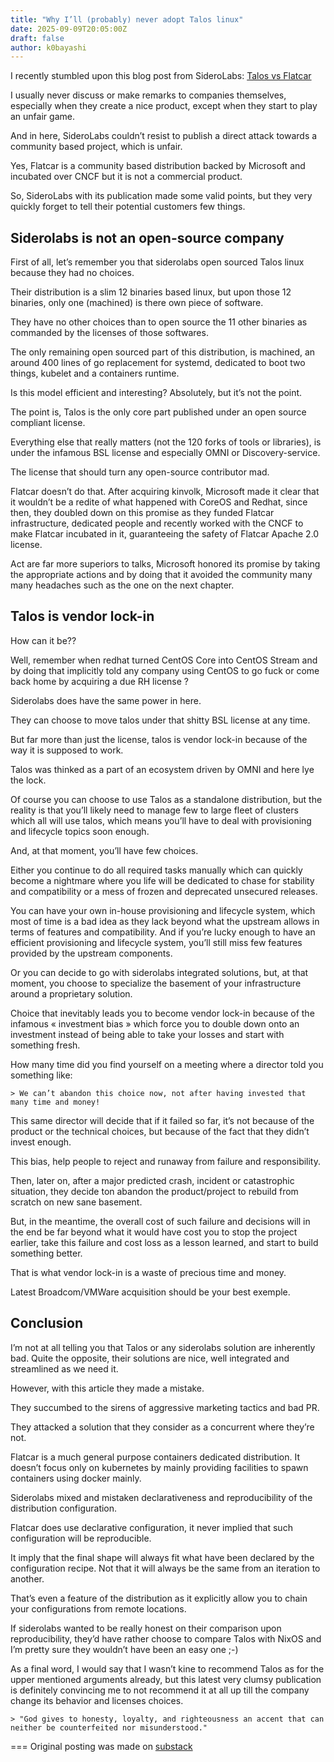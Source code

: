 ```yaml
---
title: "Why I’ll (probably) never adopt Talos linux"
date: 2025-09-09T20:05:00Z
draft: false
author: k0bayashi
---
```

I recently stumbled upon this blog post from SideroLabs:
[Talos vs Flatcar](https://www.siderolabs.com/blog/talos-linux-vs-flatcar/)

I usually never discuss or make remarks to companies themselves, especially when they create a nice product, except when they start to play an unfair game.

And in here, SideroLabs couldn’t resist to publish a direct attack towards a community based project, which is unfair.

Yes, Flatcar is a community based distribution backed by Microsoft and incubated over CNCF but it is not a commercial product.

So, SideroLabs with its publication made some valid points, but they very quickly forget to tell their potential customers few things.

## Siderolabs is not an open-source company

First of all, let’s remember you that siderolabs open sourced Talos linux because they had no choices.

Their distribution is a slim 12 binaries based linux, but upon those 12 binaries, only one (machined) is there own piece of software.

They have no other choices than to open source the 11 other binaries as commanded by the licenses of those softwares.

The only remaining open sourced part of this distribution, is machined, an around 400 lines of go replacement for systemd, dedicated to boot two things, kubelet and a containers runtime.

Is this model efficient and interesting? Absolutely, but it’s not the point.

The point is, Talos is the only core part published under an open source compliant license.

Everything else that really matters (not the 120 forks of tools or libraries), is under the infamous BSL license and especially OMNI or Discovery-service.

The license that should turn any open-source contributor mad.

Flatcar doesn’t do that. After acquiring kinvolk, Microsoft made it clear that it wouldn’t be a redite of what happened with CoreOS and Redhat, since then, they doubled down on this promise as they funded Flatcar infrastructure, dedicated people and recently worked with the CNCF to make Flatcar incubated in it, guaranteeing the safety of Flatcar Apache 2.0 license.

Act are far more superiors to talks, Microsoft honored its promise by taking the appropriate actions and by doing that it avoided the community many many headaches such as the one on the next chapter.

## Talos is vendor lock-in

How can it be??

Well, remember when redhat turned CentOS Core into CentOS Stream and by doing that implicitly told any company using CentOS to go fuck or come back home by acquiring a due RH license ?

Siderolabs does have the same power in here.

They can choose to move talos under that shitty BSL license at any time.

But far more than just the license, talos is vendor lock-in because of the way it is supposed to work.

Talos was thinked as a part of an ecosystem driven by OMNI and here lye the lock.

Of course you can choose to use Talos as a standalone distribution, but the reality is that you’ll likely need to manage few to large fleet of clusters which all will use talos, which means you’ll have to deal with provisioning and lifecycle topics soon enough.

And, at that moment, you’ll have few choices.

Either you continue to do all required tasks manually which can quickly become a nightmare where you life will be dedicated to chase for stability and compatibility or a mess of frozen and deprecated unsecured releases.

You can have your own in-house provisioning and lifecycle system, which most of time is a bad idea as they lack beyond what the upstream allows in terms of features and compatibility. And if you’re lucky enough to have an efficient provisioning and lifecycle system, you’ll still miss few features provided by the upstream components.

Or you can decide to go with siderolabs integrated solutions, but, at that moment, you choose to specialize the basement of your infrastructure around a proprietary solution.

Choice that inevitably leads you to become vendor lock-in because of the infamous « investment bias » which force you to double down onto an investment instead of being able to take your losses and start with something fresh.

How many time did you find yourself on a meeting where a director told you something like:

    > We can’t abandon this choice now, not after having invested that many time and money!

This same director will decide that if it failed so far, it’s not because of the product or the technical choices, but because of the fact that they didn’t invest enough.

This bias, help people to reject and runaway from failure and responsibility.

Then, later on, after a major predicted crash, incident or catastrophic situation, they decide ton abandon the product/project to rebuild from scratch on new sane basement.

But, in the meantime, the overall cost of such failure and decisions will in the end be far beyond what it would have cost you to stop the project earlier, take this failure and cost loss as a lesson learned, and start to build something better.

That is what vendor lock-in is a waste of precious time and money.

Latest Broadcom/VMWare acquisition should be your best exemple.

## Conclusion

I’m not at all telling you that Talos or any siderolabs solution are inherently bad. Quite the opposite, their solutions are nice, well integrated and streamlined as we need it.

However, with this article they made a mistake.

They succumbed to the sirens of aggressive marketing tactics and bad PR.

They attacked a solution that they consider as a concurrent where they’re not.

Flatcar is a much general purpose containers dedicated distribution. It doesn’t focus only on kubernetes by mainly providing facilities to spawn containers using docker mainly.

Siderolabs mixed and mistaken declarativeness and reproducibility of the distribution configuration.

Flatcar does use declarative configuration, it never implied that such configuration will be reproducible.

It imply that the final shape will always fit what have been declared by the configuration recipe. Not that it will always be the same from an iteration to another.

That’s even a feature of the distribution as it explicitly allow you to chain your configurations from remote locations.

If siderolabs wanted to be really honest on their comparison upon reproducibility, they’d have rather choose to compare Talos with NixOS and I’m pretty sure they wouldn’t have been an easy one ;-)

As a final word, I would say that I wasn’t kine to recommend Talos as for the upper mentioned arguments already, but this latest very clumsy publication is definitely convincing me to not recommend it at all up till the company change its behavior and licenses choices.

    > "God gives to honesty, loyalty, and righteousness an accent that can neither be counterfeited nor misunderstood."

===
Original posting was made on [substack](https://substack.com/@k0bayashi/p-151417335)
